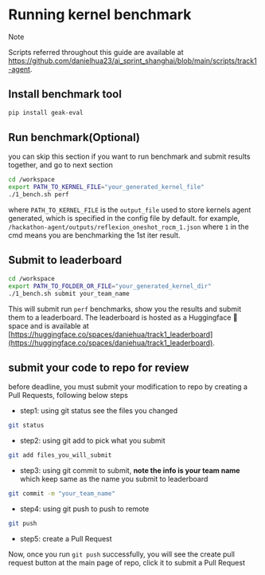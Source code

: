 # Running kernel benchmark

> [!NOTE]  
> Scripts referred throughout this guide are available at https://github.com/danielhua23/ai_sprint_shanghai/blob/main/scripts/track1-agent.

## Install benchmark tool

```bash
pip install geak-eval
```

## Run benchmark(Optional)

you can skip this section if you want to run benchmark and submit results together, and go to next section

```bash
cd /workspace
export PATH_TO_KERNEL_FILE="your_generated_kernel_file"
./1_bench.sh perf
```

where `PATH_TO_KERNEL_FILE` is the `output_file` used to store kernels agent generated, which is specified in the config file by default. for example, `/hackathon-agent/outputs/reflexion_oneshot_rocm_1.json` where `1` in the cmd means you are benchmarking the 1st iter result.

## Submit to leaderboard

```bash
cd /workspace
export PATH_TO_FOLDER_OR_FILE="your_generated_kernel_dir"
./1_bench.sh submit your_team_name
```

This will submit run `perf` benchmarks, show you the results and submit them to a leaderboard. The leaderboard is hosted 
as a Huggingface 🤗 space and is available at [https://huggingface.co/spaces/daniehua/track1_leaderboard](https://huggingface.co/spaces/daniehua/track1_leaderboard).

## submit your code to repo for review

before deadline, you must submit your modification to repo by creating a Pull Requests, following below steps

* step1: using git status see the files you changed

```bash
git status
```

* step2: using git add to pick what you submit

```bash
git add files_you_will_submit
```

* step3: using git commit to submit, **note the info is your team name** which keep same as the name you submit to leaderboard

```bash
git commit -m "your_team_name"
```

* step4: using git push to push to remote

```bash
git push
```

* step5: create a Pull Request

Now, once you run `git push` successfully, you will see the create pull request button at the main page of repo, click it to submit a Pull Request
